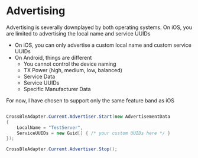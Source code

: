 # Advertising

Advertising is severally downplayed by both operating systems.  On iOS, you are limited to advertising the local name and service UUIDs

* On iOS, you can only advertise a custom local name and custom service UUIDs
* On Android, things are different
    * You cannot control the device naming
    * TX Power (high, medium, low, balanced)
    * Service Data
    * Service UUIDs
    * Specific Manufacturer Data

For now, I have chosen to support only the same feature band as iOS


```csharp

CrossBleAdapter.Current.Advertiser.Start(new AdvertisementData
{
    LocalName = "TestServer",
    ServiceUUIDs = new Guid[] { /* your custom UUIDs here */ }
});

CrossBleAdapter.Current.Advertiser.Stop();
```